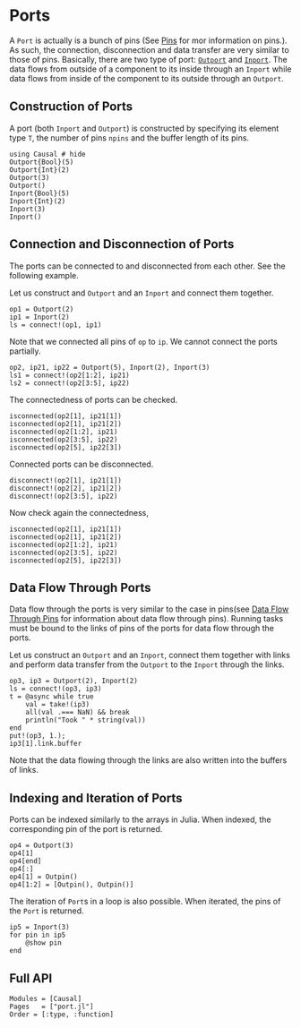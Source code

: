  # Ports

A `Port` is actually is a bunch of pins (See [Pins](@ref) for mor information on pins.). As such, the connection, disconnection and data transfer are very similar to those of pins. Basically, there are two type of port: [`Outport`](@ref) and [`Inport`](@ref). The data flows from outside of a component to its inside through an `Inport` while data flows from inside of the component to its outside through an `Outport`.

## Construction of Ports
A port (both `Inport` and `Outport`) is constructed by specifying its element type `T`, the number of pins `npins` and the buffer length of its pins.

```@repl port_example_1
using Causal # hide
Outport{Bool}(5)
Outport{Int}(2) 
Outport(3) 
Outport() 
Inport{Bool}(5)
Inport{Int}(2) 
Inport(3) 
Inport() 
```

## Connection and Disconnection of Ports
The ports can be connected to and disconnected from each other. See the following example.

Let us construct and `Outport` and an `Inport` and connect them together.
```@repl port_example_1
op1 = Outport(2)  
ip1 = Inport(2) 
ls = connect!(op1, ip1)
```
Note that we connected all pins of `op` to `ip`. We cannot connect the ports partially. 
```@repl port_example_1
op2, ip21, ip22 = Outport(5), Inport(2), Inport(3) 
ls1 = connect!(op2[1:2], ip21)
ls2 = connect!(op2[3:5], ip22)
```
The connectedness of ports can be checked. 
```@repl port_example_1
isconnected(op2[1], ip21[1])
isconnected(op2[1], ip21[2])
isconnected(op2[1:2], ip21)
isconnected(op2[3:5], ip22)
isconnected(op2[5], ip22[3])
```
Connected ports can be disconnected.
```@repl port_example_1
disconnect!(op2[1], ip21[1])
disconnect!(op2[2], ip21[2])
disconnect!(op2[3:5], ip22)
```
Now check again the connectedness,
```@repl port_example_1
isconnected(op2[1], ip21[1])
isconnected(op2[1], ip21[2])
isconnected(op2[1:2], ip21)
isconnected(op2[3:5], ip22)
isconnected(op2[5], ip22[3])
```

## Data Flow Through Ports
Data flow through the ports is very similar to the case in pins(see [Data Flow Through Pins](@ref) for information about data flow through pins). Running tasks must be bound to the links of pins of the ports for data flow through the ports.

Let us construct an `Outport` and an `Inport`, connect them together with links and perform data transfer from the `Outport` to the `Inport` through the links. 
```@repl port_example_1
op3, ip3 = Outport(2), Inport(2)
ls = connect!(op3, ip3)
t = @async while true
    val = take!(ip3)
    all(val .=== NaN) && break
    println("Took " * string(val))
end
put!(op3, 1.);
ip3[1].link.buffer
```
Note that the data flowing through the links are also written into the buffers of links.

## Indexing and Iteration of Ports 
Ports can be indexed similarly to the arrays in Julia. When indexed, the corresponding pin of the port is returned.
```@repl port_example_1
op4 = Outport(3) 
op4[1]
op4[end] 
op4[:]
op4[1] = Outpin()
op4[1:2] = [Outpin(), Outpin()]
```
The iteration of `Port`s in a loop is also possible. When iterated, the pins of the `Port` is returned.
```@repl port_example_1
ip5 = Inport(3)
for pin in ip5
    @show pin
end
```

## Full API 
```@autodocs
Modules = [Causal]
Pages   = ["port.jl"]
Order = [:type, :function]
```